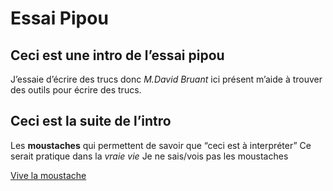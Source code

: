 # Essai Pipou 

## Ceci est une intro de l’essai pipou

J’essaie d’écrire des trucs donc *M.David Bruant* ici présent m’aide à trouver des outils pour écrire des trucs. 

## Ceci est la suite de l’intro 


Les **moustaches** qui permettent de savoir que “ceci est à interpréter”
Ce serait pratique dans la *vraie vie*
Je ne sais/vois pas les moustaches


[Vive la moustache](https://www.youtube.com/watch?v=6JMCgVFYAqQ)

